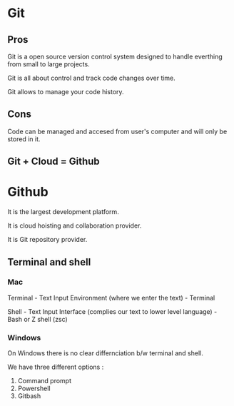   # Git

## Pros

Git is a open source version control system designed to handle everthing from small to large projects.

Git is all about control and track code changes over time.

Git allows to manage your code history.


## Cons

Code can be managed and accesed  from user's computer and will only be stored in it.


## Git + Cloud = Github


  # Github
  
  It is the largest development platform.
  
  It is cloud hoisting and collaboration provider.
  
  It is Git repository provider.
  
  

## Terminal and shell

  ### Mac
  
  Terminal - Text Input Environment (where we enter the text) - Terminal
  
  Shell - Text Input Interface (complies our text to lower level language) - Bash or Z shell (zsc)
  
  ### Windows 
  
   On Windows there is no clear differnciation b/w terminal and shell.
   
   We have three different options :
   1. Command prompt
   2. Powershell
   3. Gitbash
   



   
  
  
  
  
  
  
